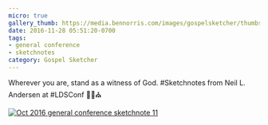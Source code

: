 ```yaml
---
micro: true
gallery_thumb: https://media.bennorris.com/images/gospelsketcher/thumbs/oct-16-1-anderson.jpg
date: 2016-11-28 05:51:20-0700
tags:
- general conference
- sketchnotes
category: Gospel Sketcher
---
```


Wherever you are, stand as a witness of God.
#Sketchnotes from Neil L. Andersen at #LDSConf ✍🏼⛪️

[![Oct 2016 general conference sketchnote 11](https://media.bennorris.com/images/gospelsketcher/general-conference/oct-2016/oct-16-1-anderson.jpg)](https://media.bennorris.com/images/gospelsketcher/general-conference/oct-2016/oct-16-1-anderson.jpg)